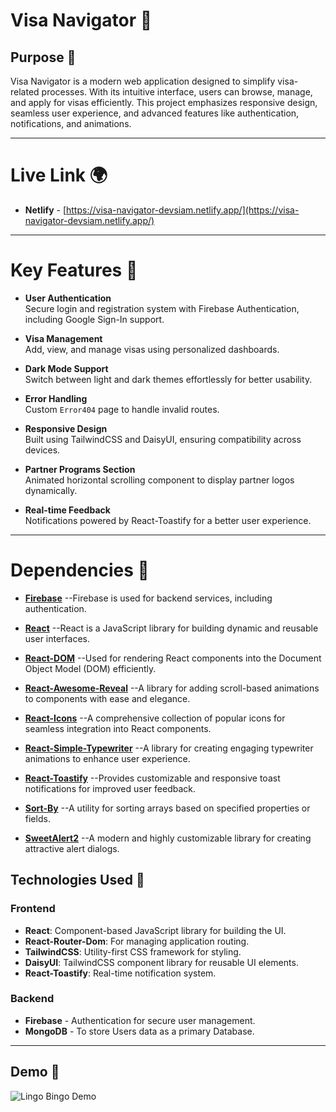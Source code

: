 # Visa Navigator 🎉


## Purpose 🎯
Visa Navigator is a modern web application designed to simplify visa-related processes. With its intuitive interface, users can browse, manage, and apply for visas efficiently. This project emphasizes responsive design, seamless user experience, and advanced features like authentication, notifications, and animations.

---
# Live Link 🌍 
- **Netlify** - [https://visa-navigator-devsiam.netlify.app/](https://visa-navigator-devsiam.netlify.app/) 

---
# Key Features 🌟

- **User Authentication**  
  Secure login and registration system with Firebase Authentication, including Google Sign-In support.

- **Visa Management**  
  Add, view, and manage visas using personalized dashboards.

- **Dark Mode Support**  
  Switch between light and dark themes effortlessly for better usability.

- **Error Handling**  
  Custom `Error404` page to handle invalid routes.

- **Responsive Design**  
  Built using TailwindCSS and DaisyUI, ensuring compatibility across devices.

- **Partner Programs Section**  
  Animated horizontal scrolling component to display partner logos dynamically.

- **Real-time Feedback**  
  Notifications powered by React-Toastify for a better user experience.

---

# Dependencies 🌟

- **[Firebase](https://firebase.google.com/)**  --Firebase is used for backend services, including authentication.




- **[React](https://reactjs.org/)**  --React is a JavaScript library for building dynamic and reusable user interfaces.

- **[React-DOM](https://reactjs.org/docs/react-dom.html)**  --Used for rendering React components into the Document Object Model (DOM) efficiently.


- **[React-Awesome-Reveal](https://react-awesome-reveal.vercel.app/)**  --A library for adding scroll-based animations to components with ease and elegance.

- **[React-Icons](https://react-icons.github.io/react-icons/)**  --A comprehensive collection of popular icons for seamless integration into React components.

- **[React-Simple-Typewriter](https://www.npmjs.com/package/react-simple-typewriter)**  --A library for creating engaging typewriter animations to enhance user experience.

- **[React-Toastify](https://fkhadra.github.io/react-toastify/)**  --Provides customizable and responsive toast notifications for improved user feedback.

- **[Sort-By](https://www.npmjs.com/package/sort-by)**  --A utility for sorting arrays based on specified properties or fields.

- **[SweetAlert2](https://sweetalert2.github.io/)**  --A modern and highly customizable library for creating attractive alert dialogs.


## Technologies Used 🌟

### Frontend
- **React**: Component-based JavaScript library for building the UI.
- **React-Router-Dom**: For managing application routing.
- **TailwindCSS**: Utility-first CSS framework for styling.
- **DaisyUI**: TailwindCSS component library for reusable UI elements.
- **React-Toastify**: Real-time notification system.

### Backend
- **Firebase** - Authentication for secure user management.
- **MongoDB** - To store Users data as a primary Database.

---
## Demo 📸
![Lingo Bingo Demo](./src/assets/visa-navigator.png) 